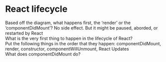 # React lifecycle <br>
Based off the diagram, what happens first, the ‘render’ or the ‘componentDidMount’? No side effect. But it might be paused, aborded, or restarted by React <br>
What is the very first thing to happen in the lifecycle of React? <br>
Put the following things in the order that they happen: componentDidMount, render, constructor, componentWillUnmount, React Updates<br>
What does componentDidMount do?<br>

